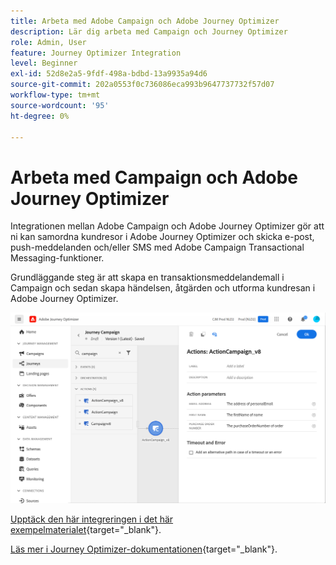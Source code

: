 ```yaml
---
title: Arbeta med Adobe Campaign och Adobe Journey Optimizer
description: Lär dig arbeta med Campaign och Journey Optimizer
role: Admin, User
feature: Journey Optimizer Integration
level: Beginner
exl-id: 52d8e2a5-9fdf-498a-bdbd-13a9935a94d6
source-git-commit: 202a0553f0c736086eca993b9647737732f57d07
workflow-type: tm+mt
source-wordcount: '95'
ht-degree: 0%

---
```


# Arbeta med Campaign och Adobe Journey Optimizer

Integrationen mellan Adobe Campaign och Adobe Journey Optimizer gör att ni kan samordna kundresor i Adobe Journey Optimizer och skicka e-post, push-meddelanden och/eller SMS med Adobe Campaign Transactional Messaging-funktioner.

Grundläggande steg är att skapa en transaktionsmeddelandemall i Campaign och sedan skapa händelsen, åtgärden och utforma kundresan i Adobe Journey Optimizer.


![](assets/ajo-integration.png)


[Upptäck den här integreringen i det här exempelmaterialet](https://experienceleague.adobe.com/sv/docs/journey-optimizer/using/orchestrate-journeys/journey-use-cases/business-use-cases/ajo-ac){target="_blank"}.


[Läs mer i Journey Optimizer-dokumentationen](https://experienceleague.adobe.com/sv/docs/journey-optimizer/using/orchestrate-journeys/about-journey-building/using-adobe-campaign-v7-v8){target="_blank"}.
